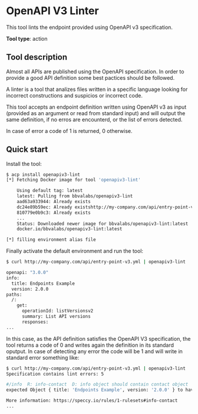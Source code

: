 # OpenAPI V3 Linter

This tool lints the endpoint provided using OpenAPI v3 specification.

**Tool type**: action

## Tool description

Almost all APIs are published using the OpenAPI specification. In order to
provide a good API definition some best pactices should be followed.

A linter is a tool that analizes files written in a specific language looking
for incorrect constructions and suspicios or incorrect code.

This tool accepts an endpoint definition written using OpenAPI v3 as input
(provided as an argument or read from standard input) and will output the same
definition, if no erros are encounterd, or the list of errors detected.

In case of error a code of 1 is returned, 0 otherwise.

## Quick start

Install the tool:

```bash
$ acp install openapiv3-lint
[*] Fetching Docker image for tool 'openapiv3-lint'

    Using default tag: latest
    latest: Pulling from bbvalabs/openapiv3-lint
    aad63a933944: Already exists
    dc24e89b59ec: Already existshttp://my-company.com/api/entry-point-v3.yml
    810779e0b9c3: Already exists
    ...
    Status: Downloaded newer image for bbvalabs/openapiv3-lint:latest
    docker.io/bbvalabs/openapiv3-lint:latest

[*] filling environment alias file
```

Finally activate the default environment and run the tool:

```bash
$ curl http://my-company.com/api/entry-point-v3.yml | openapiv3-lint

openapi: "3.0.0"
info:
  title: Endpoints Example
  version: 2.0.0
paths:
  /:
    get:
      operationId: listVersionsv2
      summary: List API versions
      responses:
...
```

In this case, as the API definition satisfies the OpenAPI V3 specification, the
tool returns a code of 0 and writes again the definition in its standard
oputput. In case of detecting any error the code will be 1 and will write in
standard error something like:

```bash
$ curl http://my-company.com/api/entry-point-v3.yml | openapiv3-lint
Specification contains lint errors: 5

#/info  R: info-contact  D: info object should contain contact object
expected Object { title: 'Endpoints Example', version: '2.0.0' } to have property contact

More information: https://speccy.io/rules/1-rulesets#info-contact
...
```
